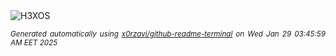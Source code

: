 <div align="justify">
<picture>
    <source media="(prefers-color-scheme: dark)" srcset="https://i.ibb.co/yn08sBqy/output-gif.gif">
    <source media="(prefers-color-scheme: light)" srcset="https://i.ibb.co/yn08sBqy/output-gif.gif">
    <img alt="H3XOS" src="https://i.ibb.co/yn08sBqy/output-gif.gif">
</picture>

<sub><i>Generated automatically using [x0rzavi/github-readme-terminal](https://github.com/x0rzavi/github-readme-terminal) on Wed Jan 29 03:45:59 AM EET 2025</i></sub>
</div>
